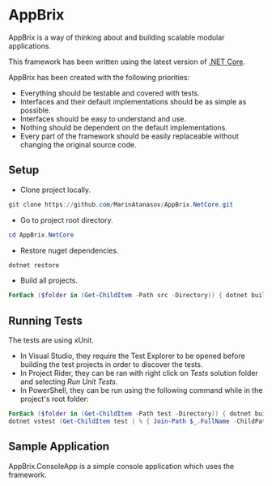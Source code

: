 # AppBrix
AppBrix is a way of thinking about and building scalable modular applications.

This framework has been written using the latest version of [.NET Core](https://www.microsoft.com/net/).

AppBrix has been created with the following priorities:
* Everything should be testable and covered with tests.
* Interfaces and their default implementations should be as simple as possible.
* Interfaces should be easy to understand and use.
* Nothing should be dependent on the default implementations.
* Every part of the framework should be easily replaceable without changing the original source code.

## Setup
* Clone project locally.
```Powershell
git clone https://github.com/MarinAtanasov/AppBrix.NetCore.git
```
* Go to project root directory.
```Powershell
cd AppBrix.NetCore
```
* Restore nuget dependencies.
```Powershell
dotnet restore
```
* Build all projects.
```Powershell
ForEach ($folder in (Get-ChildItem -Path src -Directory)) { dotnet build $folder.FullName }
```

## Running Tests
The tests are using xUnit.
* In Visual Studio, they require the Test Explorer to be opened before building the test projects in order to discover the tests.
* In Project Rider, they can be ran with right click on *Tests* solution folder and selecting *Run Unit Tests*.
* In PowerShell, they can be run using the following command while in the project's root folder:
```Powershell
ForEach ($folder in (Get-ChildItem -Path test -Directory)) { dotnet build $folder.FullName }
dotnet vstest (Get-ChildItem test | % { Join-Path $_.FullName -ChildPath ("bin/Debug/netcoreapp1.1/$($_.Name).dll") })
```

## Sample Application
AppBrix.ConsoleApp is a simple console application which uses the framework.
